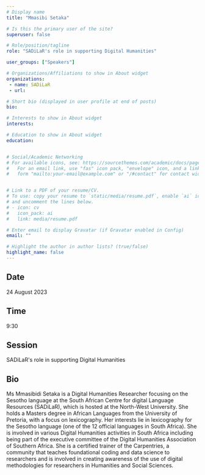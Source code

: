 ```yaml
---
# Display name
title: "Mmasibi Setaka"

# Is this the primary user of the site?
superuser: false

# Role/position/tagline
role: "SADiLaR's role in supporting Digital Humanities"

user_groups: ["Speakers"]

# Organizations/Affiliations to show in About widget
organizations:
 - name: SADiLaR
 - url: 

# Short bio (displayed in user profile at end of posts)
bio: 

# Interests to show in About widget
interests: 

# Education to show in About widget
education:


# Social/Academic Networking
# For available icons, see: https://sourcethemes.com/academic/docs/page-builder/#icons
#   For an email link, use "fas" icon pack, "envelope" icon, and a link in the
#   form "mailto:your-email@example.com" or "/#contact" for contact widget.


# Link to a PDF of your resume/CV.
# To use: copy your resume to `static/media/resume.pdf`, enable `ai` icons in `params.toml`, 
# and uncomment the lines below.
# - icon: cv
#   icon_pack: ai
#   link: media/resume.pdf

# Enter email to display Gravatar (if Gravatar enabled in Config)
email: ""

# Highlight the author in author lists? (true/false)
highlight_name: false
---
```


## Date

24 August 2023

## Time

9:30

## Session

SADiLaR's role in supporting Digital Humanities

## Bio

Ms Mmasibidi Setaka is a Digital Humanities Researcher focusing on the Sesotho language at the South African Centre for digital Language Resources (SADiLaR), which is hosted at the North-West University. She holds a Masters degree in African Languages from the University of Pretoria, with a focus on lexicography. Her interests lie in lexicography for the Sesotho language (one of the 12 official languages in South Africa). She is involved in various Digital Humanities activities in South Africa including being part of the executive committee of the Digital Humanities Association of Southern Africa. She is a certified trainer of the Carpentries, a community that teaches foundational coding and data science to researchers and is involved in creating awareness of the use of digital methodologies for researchers in Humanities and Social Sciences.


